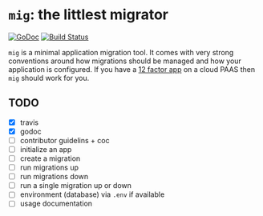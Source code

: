 # `mig`: the littlest migrator

[![GoDoc](https://godoc.org/github.com/ngauthier/mig?status.svg)](https://godoc.org/github.com/ngauthier/mig)
[![Build Status](https://travis-ci.org/ngauthier/mig.svg?branch=master)](https://travis-ci.org/ngauthier/mig)

`mig` is a minimal application migration tool. It comes with very strong conventions around how
migrations should be managed and how your application is configured. If you have a
[12 factor app](https://12factor.net/) on a cloud PAAS then `mig` should work for you.

## TODO

- [x] travis
- [x] godoc
- [ ] contributor guidelins + coc
- [ ] initialize an app
- [ ] create a migration
- [ ] run migrations up
- [ ] run migrations down
- [ ] run a single migration up or down
- [ ] environment (database) via `.env` if available
- [ ] usage documentation
